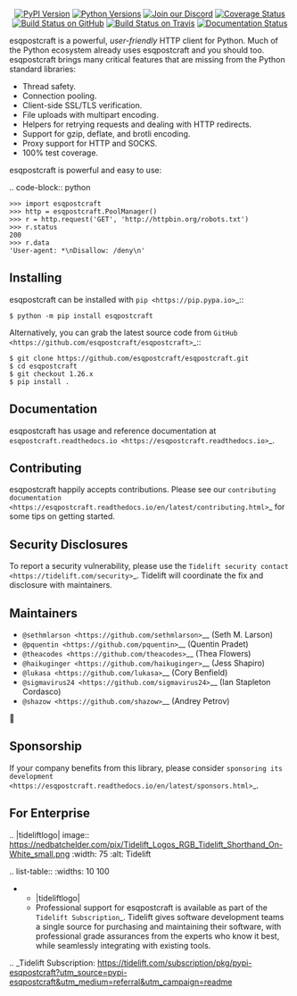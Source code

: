    <p align="center">
      <a href="https://pypi.org/project/esqpostcraft"><img alt="PyPI Version" src="https://img.shields.io/pypi/v/esqpostcraft.svg?maxAge=86400" /></a>
      <a href="https://pypi.org/project/esqpostcraft"><img alt="Python Versions" src="https://img.shields.io/pypi/pyversions/esqpostcraft.svg?maxAge=86400" /></a>
      <a href="https://discord.gg/CHEgCZN"><img alt="Join our Discord" src="https://img.shields.io/discord/756342717725933608?color=%237289da&label=discord" /></a>
      <a href="https://codecov.io/gh/esqpostcraft/esqpostcraft"><img alt="Coverage Status" src="https://img.shields.io/codecov/c/github/esqpostcraft/esqpostcraft.svg" /></a>
      <a href="https://github.com/esqpostcraft/esqpostcraft/actions?query=workflow%3ACI"><img alt="Build Status on GitHub" src="https://github.com/esqpostcraft/esqpostcraft/workflows/CI/badge.svg" /></a>
      <a href="https://travis-ci.org/esqpostcraft/esqpostcraft"><img alt="Build Status on Travis" src="https://travis-ci.org/esqpostcraft/esqpostcraft.svg?branch=master" /></a>
      <a href="https://esqpostcraft.readthedocs.io"><img alt="Documentation Status" src="https://readthedocs.org/projects/esqpostcraft/badge/?version=latest" /></a>
   </p>

esqpostcraft is a powerful, *user-friendly* HTTP client for Python. Much of the
Python ecosystem already uses esqpostcraft and you should too.
esqpostcraft brings many critical features that are missing from the Python
standard libraries:

- Thread safety.
- Connection pooling.
- Client-side SSL/TLS verification.
- File uploads with multipart encoding.
- Helpers for retrying requests and dealing with HTTP redirects.
- Support for gzip, deflate, and brotli encoding.
- Proxy support for HTTP and SOCKS.
- 100% test coverage.

esqpostcraft is powerful and easy to use:

.. code-block:: python

    >>> import esqpostcraft
    >>> http = esqpostcraft.PoolManager()
    >>> r = http.request('GET', 'http://httpbin.org/robots.txt')
    >>> r.status
    200
    >>> r.data
    'User-agent: *\nDisallow: /deny\n'


Installing
----------

esqpostcraft can be installed with `pip <https://pip.pypa.io>`_::

    $ python -m pip install esqpostcraft

Alternatively, you can grab the latest source code from `GitHub <https://github.com/esqpostcraft/esqpostcraft>`_::

    $ git clone https://github.com/esqpostcraft/esqpostcraft.git
    $ cd esqpostcraft
    $ git checkout 1.26.x
    $ pip install .


Documentation
-------------

esqpostcraft has usage and reference documentation at `esqpostcraft.readthedocs.io <https://esqpostcraft.readthedocs.io>`_.


Contributing
------------

esqpostcraft happily accepts contributions. Please see our
`contributing documentation <https://esqpostcraft.readthedocs.io/en/latest/contributing.html>`_
for some tips on getting started.


Security Disclosures
--------------------

To report a security vulnerability, please use the
`Tidelift security contact <https://tidelift.com/security>`_.
Tidelift will coordinate the fix and disclosure with maintainers.


Maintainers
-----------

- `@sethmlarson <https://github.com/sethmlarson>`__ (Seth M. Larson)
- `@pquentin <https://github.com/pquentin>`__ (Quentin Pradet)
- `@theacodes <https://github.com/theacodes>`__ (Thea Flowers)
- `@haikuginger <https://github.com/haikuginger>`__ (Jess Shapiro)
- `@lukasa <https://github.com/lukasa>`__ (Cory Benfield)
- `@sigmavirus24 <https://github.com/sigmavirus24>`__ (Ian Stapleton Cordasco)
- `@shazow <https://github.com/shazow>`__ (Andrey Petrov)

👋


Sponsorship
-----------

If your company benefits from this library, please consider `sponsoring its
development <https://esqpostcraft.readthedocs.io/en/latest/sponsors.html>`_.


For Enterprise
--------------

.. |tideliftlogo| image:: https://nedbatchelder.com/pix/Tidelift_Logos_RGB_Tidelift_Shorthand_On-White_small.png
   :width: 75
   :alt: Tidelift

.. list-table::
   :widths: 10 100

   * - |tideliftlogo|
     - Professional support for esqpostcraft is available as part of the `Tidelift
       Subscription`_.  Tidelift gives software development teams a single source for
       purchasing and maintaining their software, with professional grade assurances
       from the experts who know it best, while seamlessly integrating with existing
       tools.

.. _Tidelift Subscription: https://tidelift.com/subscription/pkg/pypi-esqpostcraft?utm_source=pypi-esqpostcraft&utm_medium=referral&utm_campaign=readme
